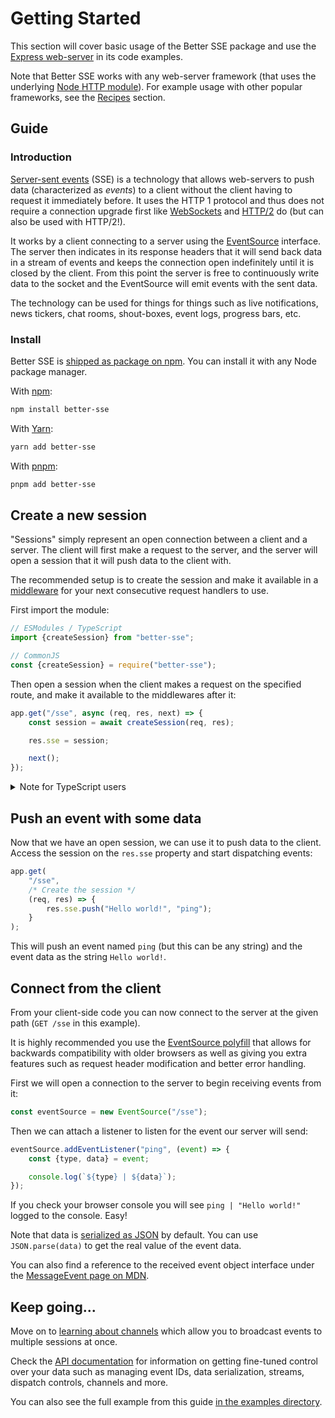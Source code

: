 # Getting Started

This section will cover basic usage of the Better SSE package and use the [Express web-server](https://expressjs.com/) in its code examples.

Note that Better SSE works with any web-server framework (that uses the underlying [Node HTTP module](https://nodejs.org/api/http.html)). For example usage with other popular frameworks, see the [Recipes](./recipes.md) section.

## Guide

### Introduction

[Server-sent events](https://developer.mozilla.org/en-US/docs/Web/API/Server-sent_events) (SSE) is a technology that allows web-servers to push data (characterized as _events_) to a client without the client having to request it immediately before. It uses the HTTP 1 protocol and thus does not require a connection upgrade first like [WebSockets](https://developer.mozilla.org/en-US/docs/Web/API/WebSockets_API) and [HTTP/2](https://developer.mozilla.org/en-US/docs/Glossary/HTTP_2) do (but can also be used with HTTP/2!).

It works by a client connecting to a server using the [EventSource](https://developer.mozilla.org/en-US/docs/Web/API/EventSource) interface. The server then indicates in its response headers that it will send back data in a stream of events and keeps the connection open indefinitely until it is closed by the client. From this point the server is free to continuously write data to the socket and the EventSource will emit events with the sent data.

The technology can be used for things for things such as live notifications, news tickers, chat rooms, shout-boxes, event logs, progress bars, etc.

### Install

Better SSE is [shipped as package on npm](https://www.npmjs.com/package/better-sse). You can install it with any Node package manager.

With [npm](https://www.npmjs.com/get-npm):

```bash
npm install better-sse
```

With [Yarn](https://yarnpkg.com/):

```bash
yarn add better-sse
```

With [pnpm](https://pnpm.io/):

```bash
pnpm add better-sse
```

## Create a new session

"Sessions" simply represent an open connection between a client and a server. The client will first make a request to the server, and the server will open a session that it will push data to the client with.

The recommended setup is to create the session and make it available in a [middleware](https://expressjs.com/en/guide/using-middleware.html) for your next consecutive request handlers to use.

First import the module:

```javascript
// ESModules / TypeScript
import {createSession} from "better-sse";

// CommonJS
const {createSession} = require("better-sse");
```

Then open a session when the client makes a request on the specified route, and make it available to the middlewares after it:

```javascript
app.get("/sse", async (req, res, next) => {
	const session = await createSession(req, res);

	res.sse = session;

	next();
});
```

<details>
    <summary>Note for TypeScript users</summary>

If you are using Express, you can make the TypeScript compiler recognize the new property on the response object you must [add it to the global module declaration](https://stackoverflow.com/a/55718334/2954591) via [declaration merging](https://www.typescriptlang.org/docs/handbook/declaration-merging.html).

First import the raw `Session` class:

```javascript
import {Session} from "better-sse";
```

And then add it to the `Response` interface:

```javascript
declare module "express-serve-static-core" {
	interface Response {
		sse: Session;
	}
}
```

You should now be able to access `res.sse` without TypeScript showing errors.

</details>

## Push an event with some data

Now that we have an open session, we can use it to push data to the client. Access the session on the `res.sse` property and start dispatching events:

```javascript
app.get(
	"/sse",
	/* Create the session */
	(req, res) => {
		res.sse.push("Hello world!", "ping");
	}
);
```

This will push an event named `ping` (but this can be any string) and the event data as the string `Hello world!`.

## Connect from the client

From your client-side code you can now connect to the server at the given path (`GET /sse` in this example).

It is highly recommended you use the [EventSource polyfill](https://www.npmjs.com/package/eventsource) that allows for backwards compatibility with older browsers as well as giving you extra features such as request header modification and better error handling.

First we will open a connection to the server to begin receiving events from it:

```javascript
const eventSource = new EventSource("/sse");
```

Then we can attach a listener to listen for the event our server will send:

```javascript
eventSource.addEventListener("ping", (event) => {
	const {type, data} = event;

	console.log(`${type} | ${data}`);
});
```

If you check your browser console you will see `ping | "Hello world!"` logged to the console. Easy!

Note that data is [serialized as JSON](https://developer.mozilla.org/en-US/docs/Web/JavaScript/Reference/Global_Objects/JSON/stringify) by default. You can use `JSON.parse(data)` to get the real value of the event data.

You can also find a reference to the received event object interface under the [MessageEvent page on MDN](https://developer.mozilla.org/en-US/docs/Web/API/MessageEvent).

## Keep going...

Move on to [learning about channels](./channels.md) which allow you to broadcast events to multiple sessions at once.

Check the [API documentation](./api.md) for information on getting fine-tuned control over your data such as managing event IDs, data serialization, streams, dispatch controls, channels and more.

You can also see the full example from this guide [in the examples directory](../examples).
